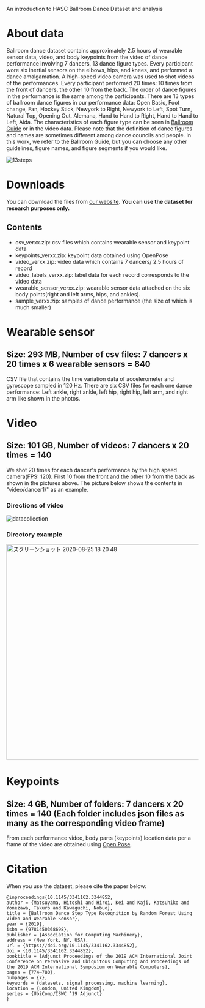 An introduction to HASC Ballroom Dance Dataset and analysis

# About data
Ballroom dance dataset contains approximately 2.5 hours of wearable sensor data, video, and body keypoints from the video of dance performance involving 7 dancers, 13 dance figure types. Every participant wore six inertial sensors on the elbows, hips, and knees, and performed a dance amalgamation. A high-speed video camera was used to shot videos of the performances. Every participant performed 20 times: 10 times from the front of dancers, the other 10 from the back. The order of dance figures in the performance is the same among the participants.
There are 13 types of ballroom dance figures in our performance data: Open Basic, Foot change, Fan, Hockey Stick, Newyork to Right, Newyork to Left, Spot Turn, Natural Top, Opening Out, Alemana, Hand to Hand to Right, Hand to Hand to Left, Aida. The characteristics of each figure type can be seen in [Ballroom Guide](http://www.ballroomguide.com/workshop/latin/rumba.html) or in the video data. Please note that the definition of dance figures and names are sometimes different among dance councils and people. In this work, we refer to the Ballroom Guide, but you can choose any other guidelines, figure names, and figure segments if you would like.

![13steps](https://user-images.githubusercontent.com/50951418/90306956-3bdb0600-df0d-11ea-9efd-33a18e0e60e3.png)

# Downloads
You can download the files from [our website](http://hub.hasc.jp/menu). **You can use the dataset for research purposes only.**

## Contents
- csv_verxx.zip: csv files which contains wearable sensor and keypoint data
- keypoints_verxx.zip: keypoint data obtained using OpenPose
- video_verxx.zip: video data which contains 7 dancers/ 2.5 hours of record
- video_labels_verxx.zip: label data for each record corresponds to the video data
- wearable_sensor_verxx.zip: wearable sensor data attached on the six body points(right and left arms, hips, and ankles).
- sample_verxx.zip: samples of dance performance (the size of which is much smaller)

# Wearable sensor
## Size: 293 MB, Number of csv files: 7 dancers x 20 times x 6 wearable sensors = 840
CSV file that contains the time variation data of accelerometer and gyroscope sampled in 120 Hz.
There are six CSV files for each one dance performance: Left ankle, right ankle, left hip, right hip, left arm, and right arm like shown in the photos.


# Video
## Size: 101 GB, Number of videos: 7 dancers x 20 times = 140
We shot 20 times for each dancer's performance by the high speed camera(FPS: 120).
First 10 from the front and the other 10 from the back as shown in the pictures above. The picture below shows the contents in "video/dancer1/" as an example.

### Directions of video
![datacollection](https://user-images.githubusercontent.com/50951418/90306972-54e3b700-df0d-11ea-8a73-0990114a7beb.png)

### Directory example
<img width="563" alt="スクリーンショット 2020-08-25 18 20 48" src="https://user-images.githubusercontent.com/50951418/91157552-70667300-e700-11ea-9605-f0c6712d39e0.png">


# Keypoints
## Size: 4 GB, Number of folders: 7 dancers x 20 times = 140 (Each folder includes json files as many as the corresponding video frame)

From each performance video, body parts (keypoints) location data per a frame of the video are obtained using [Open Pose](https://github.com/CMU-Perceptual-Computing-Lab/openpose).

# Citation
When you use the dataset, please cite the paper below:
```
@inproceedings{10.1145/3341162.3344852,
author = {Matsuyama, Hitoshi and Hiroi, Kei and Kaji, Katsuhiko and Yonezawa, Takuro and Kawaguchi, Nobuo},
title = {Ballroom Dance Step Type Recognition by Random Forest Using Video and Wearable Sensor},
year = {2019},
isbn = {9781450368698},
publisher = {Association for Computing Machinery},
address = {New York, NY, USA},
url = {https://doi.org/10.1145/3341162.3344852},
doi = {10.1145/3341162.3344852},
booktitle = {Adjunct Proceedings of the 2019 ACM International Joint Conference on Pervasive and Ubiquitous Computing and Proceedings of the 2019 ACM International Symposium on Wearable Computers},
pages = {774–780},
numpages = {7},
keywords = {datasets, signal processing, machine learning},
location = {London, United Kingdom},
series = {UbiComp/ISWC ’19 Adjunct}
}
```
